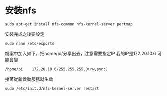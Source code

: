 # 安裝nfs  
```
sudo apt-get install nfs-common nfs-kernel-server portmap
```
安裝完成之後要設定  
```
sudo nano /etc/exports
```
檔案中加入如下，把home/pi/分享出去，注意需要指定IP 我的IP是172.20.10.6 可能會變
```
/home/pi    172.20.10.6/255.255.255.0(rw,sync)
```
接著從新啟動服務就生效
```
sudo /etc/init.d/nfs-kernel-server restart
```


